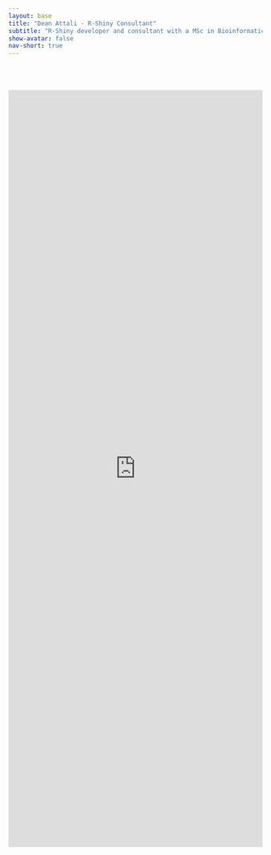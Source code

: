 ```yaml
---
layout: base
title: "Dean Attali - R-Shiny Consultant"
subtitle: "R-Shiny developer and consultant with a MSc in Bioinformatics and a Bachelor of Computer Science. Previously a software engineer at Google, IBM, and Wish.com."
show-avatar: false
nav-short: true
---
```


<style>
  footer {
    margin-top: -10px;
  }
  #shiny-server-iframe {
    margin-top: 51px;
    border: 0 none;
  }
</style>


<div style="font-size: 1px; color: transparent; height: 0;">
  Dean is an R-Shiny expert and consultant
  Services include: Building Shiny apps and analytics dashboards â¢ Integrating Shiny apps with external services or libraries â¢ Offering expert advice and guidance with Shiny
  Clients range from individuals to startups to large companies and government agencies.
  Previously a software engineer at Google and top San Francisco startup Wish.com
  MSc in Bioinformatics, Bachelor of Computer Science.
</div>

<iframe id="shiny-server-iframe" src="https://daattali.com/shiny?iframe=1" scrolling="no" width="100%" height="1500"></iframe>
